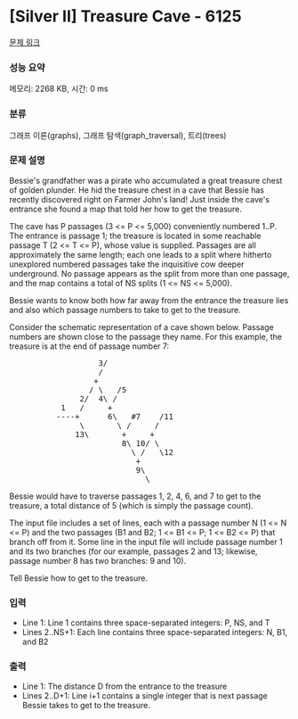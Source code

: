 # [Silver II] Treasure Cave - 6125 

[문제 링크](https://www.acmicpc.net/problem/6125) 

### 성능 요약

메모리: 2268 KB, 시간: 0 ms

### 분류

그래프 이론(graphs), 그래프 탐색(graph_traversal), 트리(trees)

### 문제 설명

<p>Bessie's grandfather was a pirate who accumulated a great treasure chest of golden plunder. He hid the treasure chest in a cave that Bessie has recently discovered right on Farmer John's land! Just inside the cave's entrance she found a map that told her how to get the treasure.</p>

<p>The cave has P passages (3 <= P <= 5,000) conveniently numbered 1..P. The entrance is passage 1; the treasure is located in some reachable passage T (2 <= T <= P), whose value is supplied. Passages are all approximately the same length; each one leads to a split where hitherto unexplored numbered passages take the inquisitive cow deeper underground. No passage appears as the split from more than one passage, and the map contains a total of NS splits (1 <= NS <= 5,000).</p>

<p>Bessie wants to know both how far away from the entrance the treasure lies and also which passage numbers to take to get to the treasure.</p>

<p>Consider the schematic representation of a cave shown below. Passage numbers are shown close to the passage they name. For this example, the treasure is at the end of passage number 7:</p>

<pre>                   3/
                   /
                  +
                 / \   /5
               2/  4\ /
           1   /     +
          ----+      6\   #7    /11
               \       \ /     /
              13\       +     +
                        8\ 10/ \
                          \ /   \12
                           +
                           9\
                             \</pre>

<p>Bessie would have to traverse passages 1, 2, 4, 6, and 7 to get to the treasure, a total distance of 5 (which is simply the passage count).</p>

<p>The input file includes a set of lines, each with a passage number N (1 <= N <= P) and the two passages (B1 and B2; 1 <= B1 <= P; 1 <= B2 <= P) that branch off from it. Some line in the input file will include passage number 1 and its two branches (for our example, passages 2 and 13; likewise, passage number 8 has two branches: 9 and 10).</p>

<p>Tell Bessie how to get to the treasure.</p>

### 입력 

 <ul>
	<li>Line 1: Line 1 contains three space-separated integers: P, NS, and T</li>
	<li>Lines 2..NS+1: Each line contains three space-separated integers: N, B1, and B2</li>
</ul>

<p> </p>

### 출력 

 <ul>
	<li>Line 1: The distance D from the entrance to the treasure</li>
	<li>Lines 2..D+1: Line i+1 contains a single integer that is next passage Bessie takes to get to the treasure.</li>
</ul>

<p> </p>

